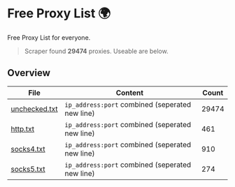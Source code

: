 
# Free Proxy List 🌍

Free Proxy List for everyone.
> Scraper found **29474** proxies. Useable are below.

## Overview

|File|Content|Count|
|----|-------|-----|
|[unchecked.txt](https://raw.githubusercontent.com/yemixzy/proxy-list/main/proxies/unchecked.txt)|`ip_address:port` combined (seperated new line)|29474|
|[http.txt](https://raw.githubusercontent.com/yemixzy/proxy-list/main/proxies/http.txt)|`ip_address:port` combined (seperated new line)|461|
|[socks4.txt](https://raw.githubusercontent.com/yemixzy/proxy-list/main/proxies/socks4.txt)|`ip_address:port` combined (seperated new line)|910|
|[socks5.txt](https://raw.githubusercontent.com/yemixzy/proxy-list/main/proxies/socks5.txt)|`ip_address:port` combined (seperated new line)|274|


